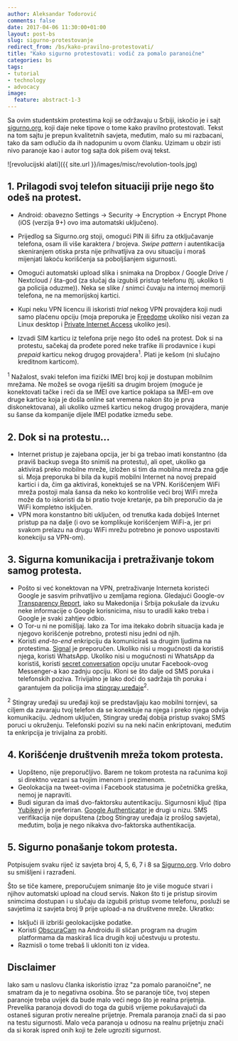 ```yaml
---
author: Aleksandar Todorović
comments: false
date: 2017-04-06 11:30:00+01:00
layout: post-bs
slug: sigurno-protestovanje
redirect_from: /bs/kako-pravilno-protestovati/
title: "Kako sigurno protestovati: vodič za pomalo paranoične"
categories: bs
tags:
- tutorial
- technology
- advocacy
image:
  feature: abstract-1-3
---
```


Sa ovim studentskim protestima koji se održavaju u Srbiji, iskočio je i sajt [sigurno.org](https://sigurno.org/), koji daje neke tipove o tome kako pravilno protestovati. Tekst na tom sajtu je prepun kvalitetnih savjeta, međutim, malo su mi razbacani, tako da sam odlučio da ih nadopunim u ovom članku. Uzimam u obzir isti nivo paranoje kao i autor tog sajta dok pišem ovaj tekst.

![revolucijski alati]({{ site.url }}/images/misc/revolution-tools.jpg)

## 1. Prilagodi svoj telefon situaciji prije nego što odeš na protest.

* Android: obavezno Settings -> Security -> Encryption -> Encrypt Phone (iOS (verzija 9+) ovo ima automatski uključeno).

* Prijedlog sa Sigurno.org stoji, omogući PIN ili šifru za otključavanje telefona, osam ili više karaktera / brojeva. _Swipe pattern_ i autentikacija skeniranjem otiska prsta nije prihvatljiva za ovu situaciju i moraš mijenjati lakoću korišćenja sa poboljšanjem sigurnosti.
* Omogući automatski upload slika i snimaka na Dropbox / Google Drive / Nextcloud / šta-god (za slučaj da izgubiš pristup telefonu (tj. ukoliko ti ga policija oduzme)). Neka se slike / snimci čuvaju na internoj memoriji telefona, ne na memorijskoj kartici.
* Kupi neku VPN licencu ili iskoristi _trial_ nekog VPN provajdera koji nudi samo plaćenu opciju (moja preporuka je [Freedome](https://www.f-secure.com/en/web/home_global/freedome) ukoliko nisi vezan za Linux desktop i [Private Internet Access](https://www.privateinternetaccess.com/) ukoliko jesi).
* Izvadi SIM karticu iz telefona prije nego što odeš na protest. Dok si na protestu, sačekaj da prođete pored neke trafike ili prodavnice i kupi _prepaid_ karticu nekog drugog provajdera<sup>1</sup>. Plati je kešom (ni slučajno kreditnom karticom).

<sup>1</sup> Nažalost, svaki telefon ima fizički IMEI broj koji je dostupan mobilnim mrežama. Ne možeš se ovoga riješiti sa drugim brojem (moguće je konektovati tačke i reći da se IMEI ove kartice poklapa sa IMEI-em ove druge kartice koja je došla online sat vremena nakon što je prva diskonektovana), ali ukoliko uzmeš karticu nekog drugog provajdera, manje su šanse da kompanije dijele IMEI podatke između sebe.

## 2. Dok si na protestu...

* Internet pristup je zajebana opcija, jer bi ga trebao imati konstantno (da praviš backup svega što snimiš na protestu), ali opet, ukoliko ga aktiviraš preko mobilne mreže, izložen si tim da mobilna mreža zna gdje si. Moja preporuka bi bila da kupiš mobilni Internet na novoj prepaid kartici i da, čim ga aktiviraš, konektuješ se na VPN. Korišćenjem WiFi mreža postoji mala šansa da neko ko kontroliše veći broj WiFi mreža može da to iskoristi da bi pratio tvoje kretanje, pa bih preporučio da je WiFi kompletno isključen.
* VPN mora konstantno biti uključen, od trenutka kada dobiješ Internet pristup pa na dalje (i ovo se komplikuje korišćenjem WiFi-a, jer pri svakom prelazu na drugu WiFi mrežu potrebno je ponovo uspostaviti konekciju sa VPN-om).

## 3. Sigurna komunikacija i pretraživanje tokom samog protesta.

* Pošto si već konektovan na VPN, pretraživanje Interneta koristeći Google je sasvim prihvatljivo u zemljama regiona. Gledajući Google-ov [Transparency Report](https://www.google.com/transparencyreport/userdatarequests/countries/), iako su Makedonija i Srbija pokušale da izvuku neke informacije o Google korisnicima, nisu to uradili kako treba i Google je svaki zahtjev odbio.
* O Tor-u ni ne pomišljaj. Iako za Tor ima itekako dobrih situacija kada je njegovo korišćenje potrebno, protesti nisu jedni od njih.
* Koristi _end-to-end_ enkripciju da komuniciraš sa drugim ljudima na protestima. [Signal](https://whispersystems.org/) je preporučen. Ukoliko nisi u mogućnosti da koristiš njega, koristi WhatsApp. Ukoliko nisi u mogućnosti ni WhatsApp da koristiš, koristi [secret conversation](https://www.facebook.com/help/messenger-app/1084673321594605/?helpref=hc_fnav) opciju unutar Facebook-ovog Messenger-a kao zadnju opciju. Kloni se što dalje od SMS poruka i telefonskih poziva. Trivijalno je lako doći do sadržaja tih poruka i garantujem da policija ima [stingray uređaje](https://www.aclu.org/issues/privacy-technology/surveillance-technologies/stingray-tracking-devices)<sup>2</sup>.

<sup>2</sup> Stingray uređaji su uređaji koji se predstavljaju kao mobilni tornjevi, sa ciljem da zavaraju tvoj telefon da se konektuje na njega i preko njega odvija komunikaciju. Jednom uključen, Stingray uređaj dobija pristup svakoj SMS poruci u okruženju. Telefonski pozivi su na neki način enkriptovani, međutim ta enkripcija je trivijalna za probiti.

## 4. Korišćenje društvenih mreža tokom protesta.

* Uopšteno, nije preporučljivo. Barem ne tokom protesta na računima koji si direktno vezani sa tvojim imenom i prezimenom.
* Geolokacija na tweet-ovima i Facebook statusima je početnička greška, nemoj je napraviti.
* Budi siguran da imaš dvo-faktorsku autentikaciju. Sigurnosni ključ (tipa [Yubikey](https://www.yubico.com/)) je preferiran. [Google Authenticator](https://support.google.com/accounts/answer/1066447?hl=en) je drugi u nizu. SMS verifikacija nije dopuštena (zbog Stingray uređaja iz prošlog savjeta), međutim, bolja je nego nikakva dvo-faktorska authentikacija.

## 5. Sigurno ponašanje tokom protesta.

Potpisujem svaku riječ iz savjeta broj 4, 5, 6, 7 i 8 sa [Sigurno.org](https://sigurno.org/). Vrlo dobro su smišljeni i razrađeni.

Što se tiče kamere, preporučujem snimanje što je više moguće stvari i njihov automatski upload na cloud servis. Nakon što ti je pristup sirovim snimcima dostupan i u slučaju da izgubiš pristup svome telefonu, posluži se savjetima iz savjeta broj 9 prije upload-a na društvene mreže. Ukratko:

* Isključi ili izbriši geolokacijske podatke.
* Koristi [ObscuraCam](https://guardianproject.info/apps/obscuracam/) na Androidu ili sličan program na drugim platformama da maskiraš lica drugih koji učestvuju u protestu.
* Razmisli o tome trebaš li ukloniti ton iz videa.

## Disclaimer

Iako sam u naslovu članka iskoristio izraz "za pomalo paranoične", ne smatram da je to negativna osobina. Što se paranoje tiče, tvoj stepen paranoje treba uvijek da bude malo veći nego što je realna prijetnja. Prevelika paranoja dovodi do toga da gubiš vrijeme pokušavajući da ostaneš siguran protiv nerealne prijetnje. Premala paranoja znači da si pao na testu sigurnosti. Malo veća paranoja u odnosu na realnu prijetnju znači da si korak ispred onih koji te žele ugroziti sigurnost.
